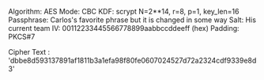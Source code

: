 Algorithm: AES
Mode: CBC
KDF: scrypt
N=2**14, r=8, p=1, key_len=16
Passphrase: Carlos's favorite phrase but it is changed in some way
Salt: His current team 
IV: 00112233445566778899aabbccddeeff (hex)
Padding: PKCS#7


Cipher Text : 'dbbe8d593137891af1811b3a1efa98f80fe0607024527d72a2324cdf9339e8d3'
